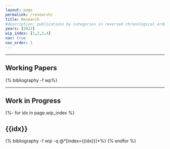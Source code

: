 ```yaml
---
layout: page
permalink: /research/
title: Research
#description: publications by categories in reversed chronological order. generated by jekyll-scholar.
years: [2022]
wip_index: [1,2,3,4]
nav: true
nav_order: 1
---
```


---
## Working Papers

<!-- _pages/publications.md -->
<div class="publications">

{% bibliography -f wp%}

</div>

---

## Work in Progress

<!-- _pages/publications.md -->
<div class="publications">
{%- for idx in page.wip_index %}
  <h2 class="year">{{idx}}</h2>
  {% bibliography -f wip -q @*[index={{idx}}]*%}
{% endfor %}

</div>
